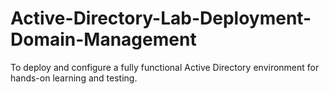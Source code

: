 # Active-Directory-Lab-Deployment-Domain-Management
To deploy and configure a fully functional Active Directory environment for hands-on learning and testing.
